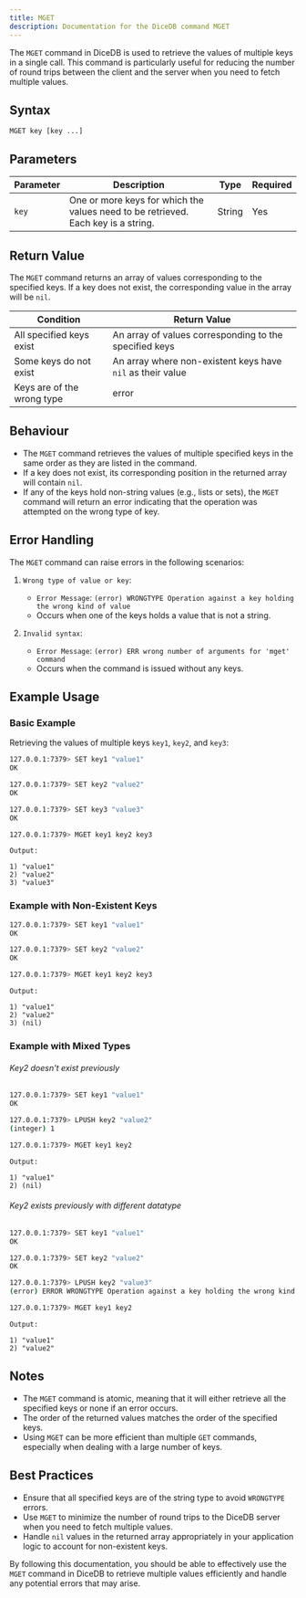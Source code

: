 ```yaml
---
title: MGET
description: Documentation for the DiceDB command MGET
---
```


The `MGET` command in DiceDB is used to retrieve the values of multiple keys in a single call. This command is particularly useful for reducing the number of round trips between the client and the server when you need to fetch multiple values.

## Syntax

```
MGET key [key ...]
```

## Parameters

| Parameter  | Description                                             | Type    | Required |
|------------|---------------------------------------------------------|---------|----------|
| `key`      | One or more keys for which the values need to be retrieved. Each key is a string.       |String   |  Yes     |
                                      

## Return Value

The `MGET` command returns an array of values corresponding to the specified keys. If a key does not exist, the corresponding value in the array will be `nil`.

| Condition                         | Return Value                                                |
|-----------------------------------|-------------------------------------------------------------|
| All specified keys exist          | An array of values corresponding to the specified keys       |
| Some keys do not exist            | An array where non-existent keys have `nil` as their value   |
| Keys are of the wrong type        | error                                                       |

## Behaviour

- The `MGET` command retrieves the values of multiple specified keys in the same order as they are listed in the command.
- If a key does not exist, its corresponding position in the returned array will contain `nil`.
- If any of the keys hold non-string values (e.g., lists or sets), the `MGET` command will return an error indicating that the operation was attempted on the wrong type of key.


## Error Handling

The `MGET` command can raise errors in the following scenarios:

1. `Wrong type of value or key`:
   - `Error Message`: `(error) WRONGTYPE Operation against a key holding the wrong kind of value`
   - Occurs when one of the keys holds a value that is not a string.

2. `Invalid syntax`:
   - `Error Message`: `(error) ERR wrong number of arguments for 'mget' command`
   - Occurs when the command is issued without any keys.

## Example Usage

### Basic Example

Retrieving the values of multiple keys `key1`, `key2`, and `key3`:


```bash
127.0.0.1:7379> SET key1 "value1"
OK
```
```bash
127.0.0.1:7379> SET key2 "value2"
OK
```
```bash
127.0.0.1:7379> SET key3 "value3"
OK
```
```bash
127.0.0.1:7379> MGET key1 key2 key3
```

`Output:`

```
1) "value1"
2) "value2"
3) "value3"
```

### Example with Non-Existent Keys

```bash
127.0.0.1:7379> SET key1 "value1"
OK
```
```bash
127.0.0.1:7379> SET key2 "value2"
OK
```
```bash
127.0.0.1:7379> MGET key1 key2 key3
```
`Output:`

```
1) "value1"
2) "value2"
3) (nil)
```

### Example with Mixed Types

###### Key2 doesn't exist previously

```bash
127.0.0.1:7379> SET key1 "value1"
OK
```
```bash
127.0.0.1:7379> LPUSH key2 "value2"
(integer) 1
```
```bash
127.0.0.1:7379> MGET key1 key2
```

`Output:`

```
1) "value1"
2) (nil)
```

###### Key2 exists previously with different datatype

```bash
127.0.0.1:7379> SET key1 "value1"
OK
```
```bash
127.0.0.1:7379> SET key2 "value2"
OK
```
```bash
127.0.0.1:7379> LPUSH key2 "value3"
(error) ERROR WRONGTYPE Operation against a key holding the wrong kind of value
```
```bash
127.0.0.1:7379> MGET key1 key2
```

`Output:`

```
1) "value1"
2) "value2"
```

## Notes

- The `MGET` command is atomic, meaning that it will either retrieve all the specified keys or none if an error occurs.
- The order of the returned values matches the order of the specified keys.
- Using `MGET` can be more efficient than multiple `GET` commands, especially when dealing with a large number of keys.

## Best Practices

- Ensure that all specified keys are of the string type to avoid `WRONGTYPE` errors.
- Use `MGET` to minimize the number of round trips to the DiceDB server when you need to fetch multiple values.
- Handle `nil` values in the returned array appropriately in your application logic to account for non-existent keys.

By following this documentation, you should be able to effectively use the `MGET` command in DiceDB to retrieve multiple values efficiently and handle any potential errors that may arise.
